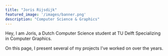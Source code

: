 ```yaml
---
title: "Joris Rijsdijk"
featured_image: '/images/banner.png'
description: "Computer Science & Graphics"
---
```

Hey, I am Joris, a Dutch Computer Science student at TU Delft Specializing in Computer Graphics. 

On this page, I present several of my projects I've worked on over the years.